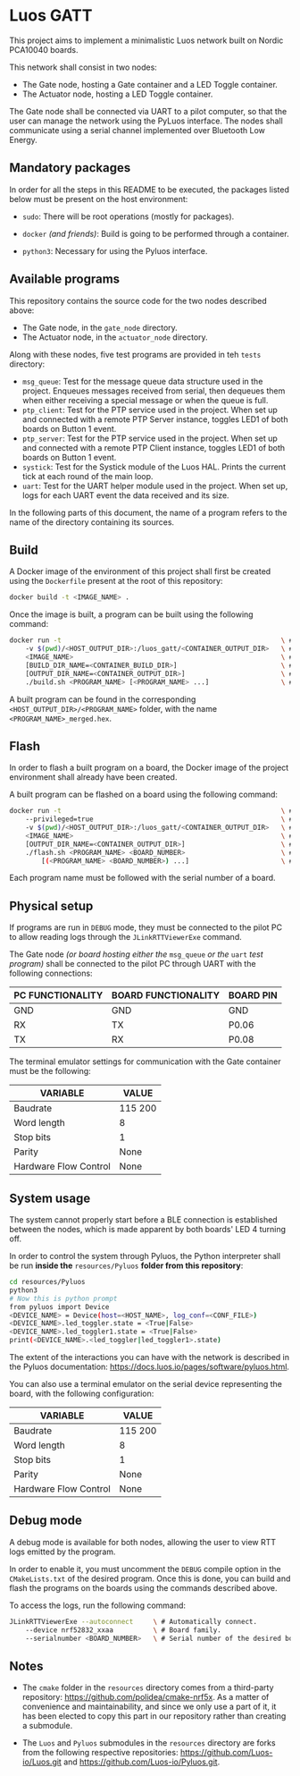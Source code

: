 # Luos GATT

This project aims to implement a minimalistic Luos network built on
Nordic PCA10040 boards.

This network shall consist in two nodes:
- The Gate node, hosting a Gate container and a LED Toggle container.
- The Actuator node, hosting a LED Toggle container.

The Gate node shall be connected via UART to a pilot computer, so that
the user can manage the network using the PyLuos interface. The nodes
shall communicate using a serial channel implemented over Bluetooth Low
Energy.

## Mandatory packages

In order for all the steps in this README to be executed, the packages
listed below must be present on the host environment:

* `sudo`: There will be root operations (mostly for packages).

* `docker` _(and friends)_: Build is going to be performed through a
container.

* `python3`: Necessary for using the Pyluos interface.

## Available programs

This repository contains the source code for the two nodes described
above:

* The Gate node, in the `gate_node` directory.
* The Actuator node, in the `actuator_node` directory.

Along with these nodes, five test programs are provided in teh `tests`
directory:

* `msg_queue`: Test for the message queue data structure used in the
project. Enqueues messages received from serial, then dequeues them when
either receiving a special message or when the queue is full.
* `ptp_client`: Test for the PTP service used in the project. When set
up and connected with a remote PTP Server instance, toggles LED1 of both
boards on Button 1 event.
* `ptp_server`: Test for the PTP service used in the project. When set
up and connected with a remote PTP Client instance, toggles LED1 of both
boards on Button 1 event.
* `systick`: Test for the Systick module of the Luos HAL. Prints the
current tick at each round of the main loop.
* `uart`: Test for the UART helper module used in the project. When set
up, logs for each UART event the data received and its size.

In the following parts of this document, the name of a program refers
to the name of the directory containing its sources.

## Build

A Docker image of the environment of this project shall first be created
using the `Dockerfile` present at the root of this repository:

```bash
docker build -t <IMAGE_NAME> .
```

Once the image is built, a program can be built using the following
command:

```bash
docker run -t                                                       \ # Display output on terminal.
    -v $(pwd)/<HOST_OUTPUT_DIR>:/luos_gatt/<CONTAINER_OUTPUT_DIR>   \ # Link host and container output directories.
    <IMAGE_NAME>                                                    \ # Name provided to the `docker build` command.
    [BUILD_DIR_NAME=<CONTAINER_BUILD_DIR>]                          \ # Default build directory is named `build`.
    [OUTPUT_DIR_NAME=<CONTAINER_OUTPUT_DIR>]                        \ # Default output directory is named `output`.
    ./build.sh <PROGRAM_NAME> [<PROGRAM_NAME> ...]                  \ # This script can build several programs.
```

A built program can be found in the corresponding
`<HOST_OUTPUT_DIR>/<PROGRAM_NAME>` folder, with the name
`<PROGRAM_NAME>_merged.hex`.

## Flash

In order to flash a built program on a board, the Docker image of the
project environment shall already have been created.

A built program can be flashed on a board using the following command:

```bash
docker run -t                                                       \ # Display output on terminal.
    --privileged=true                                               \ # Allows JLink to access the boards.
    -v $(pwd)/<HOST_OUTPUT_DIR>:/luos_gatt/<CONTAINER_OUTPUT_DIR>   \ # Link host and container output directories.
    <IMAGE_NAME>                                                    \ # Name provided to the `docker build` command.
    [OUTPUT_DIR_NAME=<CONTAINER_OUTPUT_DIR>]                        \ # Default output directory is named `output`.
    ./flash.sh <PROGRAM_NAME> <BOARD_NUMBER>                        \ # <BOARD_NUMBER> being the serial number of the board.
        [(<PROGRAM_NAME> <BOARD_NUMBER>) ...]                       \ # This script can flash several programs.
```

Each program name must be followed with the serial number of a board.

## Physical setup

If programs are run in `DEBUG` mode, they must be connected to the pilot
PC to allow reading logs through the `JLinkRTTViewerExe` command.

The Gate node _(or board hosting either the_ `msg_queue` _or the_ `uart`
_test program)_ shall be connected to the pilot PC through UART with the
following connections:

| **PC FUNCTIONALITY** | **BOARD FUNCTIONALITY** | **BOARD PIN** |
| -------------------- | ----------------------- | ------------- |
| GND | GND | GND |
| RX | TX | P0.06 |
| TX | RX | P0.08 |

The terminal emulator settings for communication with the Gate container
must be the following:

| **VARIABLE** | **VALUE** |
| ------------ | --------- |
| Baudrate | 115 200 |
| Word length | 8 |
| Stop bits | 1 |
| Parity | None |
| Hardware Flow Control | None |

## System usage

The system cannot properly start before a BLE connection is established
between the nodes, which is made apparent by both boards' LED 4 turning
off.

In order to control the system through Pyluos, the Python interpreter
shall be run **inside the** `resources/Pyluos` **folder from this
repository**:

```bash
cd resources/Pyluos
python3
# Now this is python prompt
from pyluos import Device                                               # The Device class stores information about the whole Luos network.
<DEVICE_NAME> = Device(host=<HOST_NAME>, log_conf=<CONF_FILE>)          # <HOST_NAME> is the system device representing the connection to the Gate, <CONF_FILE> is the JSON logging configuration.
<DEVICE_NAME>.led_toggler.state = <True|False>                          # Turns the Gate node's LED on or off respectively.
<DEVICE_NAME>.led_toggler1.state = <True|False>                         # Turns the Actuator node's LED on or off respectively.
print(<DEVICE_NAME>.<led_toggler|led_toggler1>.state)                   # Prints the state of the chosen node's LED.
```

The extent of the interactions you can have with the network is
described in the Pyluos documentation: <https://docs.luos.io/pages/software/pyluos.html>.

You can also use a terminal emulator on the serial device representing
the board, with the following configuration:

| **VARIABLE** | **VALUE** |
| ------------ | --------- |
| Baudrate | 115 200 |
| Word length | 8 |
| Stop bits | 1 |
| Parity | None |
| Hardware Flow Control | None |

## Debug mode

A debug mode is available for both nodes, allowing the user to view RTT
logs emitted by the program.

In order to enable it, you must uncomment the `DEBUG` compile option in
the `CMakeLists.txt` of the desired program. Once this is done, you can
build and flash the programs on the boards using the commands described
above.

To access the logs, run the following command:

```bash
JLinkRTTViewerExe --autoconnect     \ # Automatically connect.
    --device nrf52832_xxaa          \ # Board family.
    --serialnumber <BOARD_NUMBER>   \ # Serial number of the desired board.
```

## Notes

* The `cmake` folder in the `resources` directory comes from a
third-party repository: <https://github.com/polidea/cmake-nrf5x>. As a
matter of convenience and maintainability, and since we only use a part
of it, it has been elected to copy this part in our repository rather
than creating a submodule.

* The `Luos` and `Pyluos` submodules in the `resources` directory are
forks from the following respective repositories:
<https://github.com/Luos-io/Luos.git> and
<https://github.com/Luos-io/Pyluos.git>.
